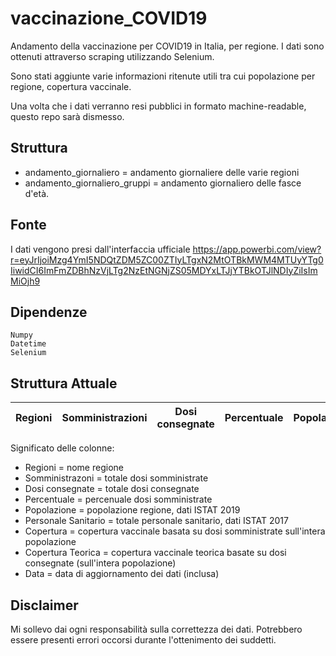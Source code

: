 # vaccinazione_COVID19
Andamento della vaccinazione per COVID19 in Italia, per regione. 
I dati sono ottenuti attraverso scraping utilizzando Selenium.

Sono stati aggiunte varie informazioni ritenute utili tra cui popolazione per regione, copertura vaccinale.

Una volta che i dati verranno resi pubblici in formato machine-readable, questo repo sarà dismesso.

## Struttura

* andamento_giornaliero = andamento giornaliere delle varie regioni
* andamento_giornaliero_gruppi = andamento giornaliero delle fasce d'età.


## Fonte

I dati vengono presi dall'interfaccia ufficiale https://app.powerbi.com/view?r=eyJrIjoiMzg4YmI5NDQtZDM5ZC00ZTIyLTgxN2MtOTBkMWM4MTUyYTg0IiwidCI6ImFmZDBhNzVjLTg2NzEtNGNjZS05MDYxLTJjYTBkOTJlNDIyZiIsImMiOjh9

## Dipendenze
	Numpy
	Datetime
	Selenium

## Struttura Attuale
Regioni | Somministrazioni | Dosi consegnate | Percentuale | Popolazione | Copertura | Copertura Teorica | Data | 
--- | --- | --- | --- |--- |--- |--- |--- |

Significato delle colonne:
  * Regioni = nome regione
  * Somministrazoni = totale dosi somministrate
  * Dosi consegnate = totale dosi consegnate
  * Percentuale = percenuale dosi somministrate
  * Popolazione = popolazione regione, dati ISTAT 2019
  * Personale Sanitario = totale personale sanitario, dati ISTAT 2017
  * Copertura = copertura vaccinale basata su dosi somministrate sull'intera popolazione
  * Copertura Teorica = copertura vaccinale teorica basate su dosi consegnate (sull'intera popolazione)
  * Data = data di aggiornamento dei dati (inclusa)
  

## Disclaimer
Mi sollevo dai ogni responsabilità sulla correttezza dei dati. Potrebbero essere presenti errori occorsi durante l'ottenimento dei suddetti.


